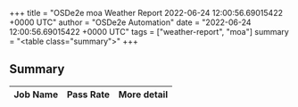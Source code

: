 +++
title = "OSDe2e moa Weather Report 2022-06-24 12:00:56.69015422 +0000 UTC"
author = "OSDe2e Automation"
date = "2022-06-24 12:00:56.69015422 +0000 UTC"
tags = ["weather-report", "moa"]
summary = "<table class=\"summary\"></table>"
+++
## Summary

| Job Name | Pass Rate | More detail |
|----------|-----------|-------------|





